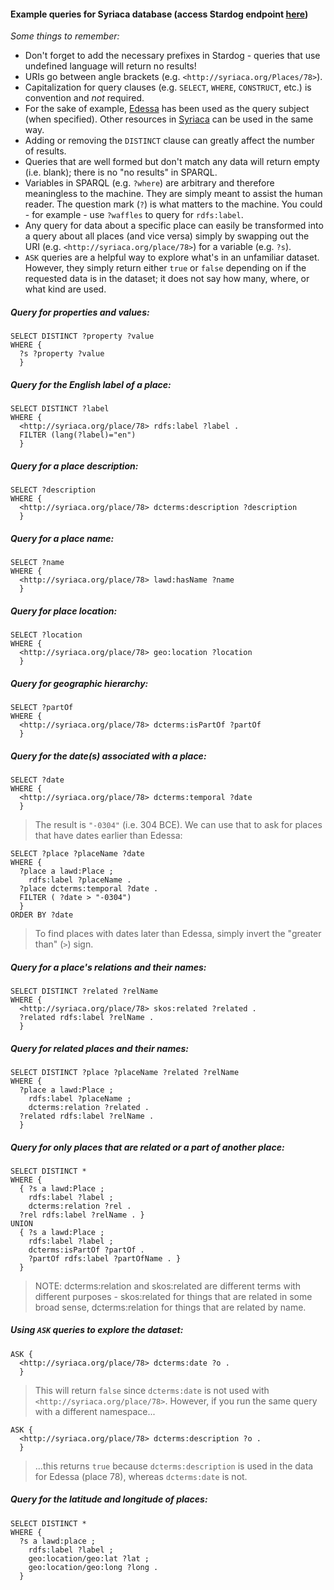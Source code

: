 #### Example queries for Syriaca database (access Stardog endpoint [here](http://dev-rdf.library.vanderbilt.edu/))

_Some things to remember:_
* Don't forget to add the necessary prefixes in Stardog - queries that use undefined language will return no results!
* URIs go between angle brackets (e.g. `<http://syriaca.org/Places/78>`).
* Capitalization for query clauses (e.g. `SELECT`, `WHERE`, `CONSTRUCT`, etc.) is convention and _not_ required.
* For the sake of example, [Edessa](http://syriaca.org/place/78/html) has been used as the query subject (when specified). Other resources in [Syriaca](syriaca.org) can be used in the same way.
* Adding or removing the `DISTINCT` clause can greatly affect the number of results.
* Queries that are well formed but don't match any data will return empty (i.e. blank); there is no "no results" in SPARQL.
* Variables in SPARQL (e.g. `?where`) are arbitrary and therefore meaningless to the machine. They are simply meant to assist the human reader. The question mark (`?`) is what matters to the machine. You could - for example - use `?waffles` to query for `rdfs:label`.
* Any query for data about a specific place can easily be transformed into a query about all places (and vice versa) simply by swapping out the URI (e.g. `<http://syriaca.org/place/78>`) for a variable (e.g. `?s`).
* `ASK` queries are a helpful way to explore what's in an unfamiliar dataset. However, they simply return either `true` or `false` depending on if the requested data is in the dataset; it does not say how many, where, or what kind are used.

##### Query for properties and values:

```
SELECT DISTINCT ?property ?value
WHERE {
  ?s ?property ?value
  }
```


##### Query for the English label of a place:

```
SELECT DISTINCT ?label
WHERE {
  <http://syriaca.org/place/78> rdfs:label ?label .
  FILTER (lang(?label)="en")
  }
```


##### Query for a place description:

```
SELECT ?description
WHERE {
  <http://syriaca.org/place/78> dcterms:description ?description
  }
```


##### Query for a place name:

```
SELECT ?name
WHERE {
  <http://syriaca.org/place/78> lawd:hasName ?name
  }
```


##### Query for place location:

```
SELECT ?location
WHERE {
  <http://syriaca.org/place/78> geo:location ?location
  }
```


##### Query for geographic hierarchy:

```
SELECT ?partOf
WHERE {
  <http://syriaca.org/place/78> dcterms:isPartOf ?partOf
  }
```


##### Query for the date(s) associated with a place:

```
SELECT ?date
WHERE {
  <http://syriaca.org/place/78> dcterms:temporal ?date
  }
```

> The result is `"-0304"` (i.e. 304 BCE). We can use that to ask for places that have dates earlier than Edessa:

```
SELECT ?place ?placeName ?date
WHERE {
  ?place a lawd:Place ;
    rdfs:label ?placeName .
  ?place dcterms:temporal ?date .
  FILTER ( ?date > "-0304")
  }
ORDER BY ?date
```
> To find places with dates later than Edessa, simply invert the "greater than" (`>`) sign.


##### Query for a place's relations and their names:

```
SELECT DISTINCT ?related ?relName
WHERE {
  <http://syriaca.org/place/78> skos:related ?related .
  ?related rdfs:label ?relName .
  }
```


##### Query for related places and their names:
```
SELECT DISTINCT ?place ?placeName ?related ?relName
WHERE {
  ?place a lawd:Place ;
    rdfs:label ?placeName ;
    dcterms:relation ?related .
  ?related rdfs:label ?relName .
  }
```


##### Query for only places that are related or a part of another place:

```
SELECT DISTINCT *
WHERE {
  { ?s a lawd:Place ;
    rdfs:label ?label ;
    dcterms:relation ?rel .
  ?rel rdfs:label ?relName . }
UNION 
  { ?s a lawd:Place ;
    rdfs:label ?label ;
    dcterms:isPartOf ?partOf .
    ?partOf rdfs:label ?partOfName . }
  }
```
> NOTE: dcterms:relation and skos:related are different terms with different purposes - skos:related for things that are related in some broad sense, dcterms:relation for things that are related by name.

##### Using `ASK` queries to explore the dataset:
```
ASK {
  <http://syriaca.org/place/78> dcterms:date ?o .
  }
```
> This will return `false` since `dcterms:date` is not used with `<http://syriaca.org/place/78>`. However, if you run the same query with a different namespace...

```
ASK {
  <http://syriaca.org/place/78> dcterms:description ?o .
  }
```
> ...this returns `true` because `dcterms:description` is used in the data for Edessa (place 78), whereas `dcterms:date` is not.



##### Query for the latitude and longitude of places:
```
SELECT DISTINCT *
WHERE {
  ?s a lawd:place ;
    rdfs:label ?label ;
    geo:location/geo:lat ?lat ;
    geo:location/geo:long ?long .
  }
```
